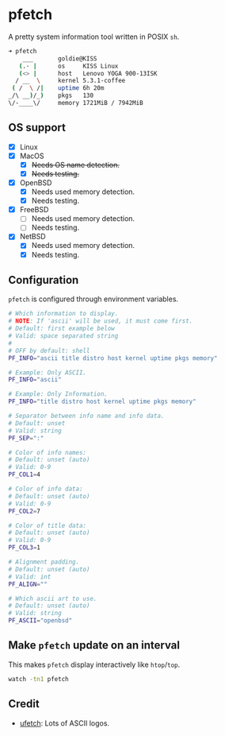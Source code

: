 # pfetch

A pretty system information tool written in POSIX `sh`.

```sh
➜ pfetch
    ___       goldie@KISS
   (.· |      os     KISS Linux
   (<> |      host   Lenovo YOGA 900-13ISK
  / __  \     kernel 5.3.1-coffee
 ( /  \ /|    uptime 6h 20m
_/\ __)/_)    pkgs   130
\/-____\/     memory 1721MiB / 7942MiB
```

## OS support

- [x] Linux
- [x] MacOS
    - [x] ~~Needs OS name detection.~~
    - [x] ~~Needs testing.~~
- [x] OpenBSD
    - [x] Needs used memory detection.
    - [x] Needs testing.
- [x] FreeBSD
    - [ ] Needs used memory detection.
    - [ ] Needs testing.
- [x] NetBSD
    - [x] Needs used memory detection.
    - [x] Needs testing.

## Configuration

`pfetch` is configured through environment variables.

```sh
# Which information to display.
# NOTE: If 'ascii' will be used, it must come first.
# Default: first example below
# Valid: space separated string
#
# OFF by default: shell
PF_INFO="ascii title distro host kernel uptime pkgs memory"

# Example: Only ASCII.
PF_INFO="ascii"

# Example: Only Information.
PF_INFO="title distro host kernel uptime pkgs memory"

# Separator between info name and info data.
# Default: unset
# Valid: string
PF_SEP=":"

# Color of info names:
# Default: unset (auto)
# Valid: 0-9
PF_COL1=4

# Color of info data:
# Default: unset (auto)
# Valid: 0-9
PF_COL2=7

# Color of title data:
# Default: unset (auto)
# Valid: 0-9
PF_COL3=1

# Alignment padding.
# Default: unset (auto)
# Valid: int
PF_ALIGN=""

# Which ascii art to use.
# Default: unset (auto)
# Valid: string
PF_ASCII="openbsd"
```

## Make `pfetch` update on an interval

This makes `pfetch` display interactively like `htop`/`top`.

```sh
watch -tn1 pfetch
```

## Credit

- [ufetch](https://gitlab.com/jschx/ufetch): Lots of ASCII logos.
